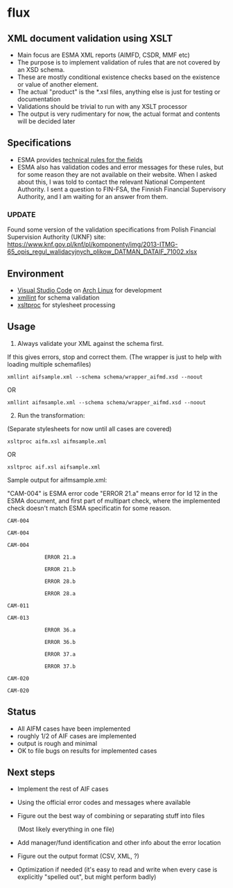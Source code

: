# flux

## XML document validation using XSLT

- Main focus are ESMA XML reports (AIMFD, CSDR, MMF etc)
- The purpose is to implement validation of rules that are not covered by an XSD schema.
- These are mostly conditional existence checks based on the existence or value of another element.
- The actual "product" is the *.xsl files, anything else is just for testing or documentation
- Validations should be trivial to run with any XSLT processor
- The output is very rudimentary for now, the actual format and contents will be decided later

## Specifications
- ESMA provides [technical rules for the fields](https://www.esma.europa.eu/document/aifmd-reporting-it-technical-guidance-rev-4-updated)
- ESMA also has validation codes and error messages for these rules, but for some reason they are not available on their website. 
 When I asked about this, I was told to contact the relevant National Compentent Authority.
 I sent a question to FIN-FSA, the Finnish Financial Supervisory Authority, and I am waiting for an answer from them.
### UPDATE 
Found some version of the validation specifications from Polish Financial Supervision Authority (UKNF) site:
https://www.knf.gov.pl/knf/pl/komponenty/img/2013-ITMG-65_opis_regul_walidacyjnych_plikow_DATMAN_DATAIF_71002.xlsx
 
## Environment
- [Visual Studio Code](https://code.visualstudio.com/) on [Arch Linux](https://www.archlinux.org/) for development
- [xmllint](http://xmlsoft.org/xmllint.html) for schema validation
- [xsltproc](http://xmlsoft.org/XSLT/xsltproc.html) for stylesheet processing

## Usage
1) Always validate your XML against the schema first.

If this gives errors, stop and correct them.
(The wrapper is just to help with loading multiple schemafiles)
``` 
xmllint aifsample.xml --schema schema/wrapper_aifmd.xsd --noout
``` 
OR
``` 
xmllint aifmsample.xml --schema schema/wrapper_aifmd.xsd --noout
``` 

2) Run the transformation:

(Separate stylesheets for now until all cases are covered)
``` 
xsltproc aifm.xsl aifmsample.xml
``` 
OR
``` 
xsltproc aif.xsl aifsample.xml
``` 

Sample output for aifmsample.xml:

"CAM-004" is ESMA error code
"ERROR 21.a" means error for Id 12 in the ESMA document, and first part of multipart check, where the implemented check doesn't match ESMA specificatin for some reason. 
```
CAM-004

CAM-004

CAM-004

            ERROR 21.a

            ERROR 21.b

            ERROR 28.b

            ERROR 28.a

CAM-011

CAM-013

            ERROR 36.a

            ERROR 36.b

            ERROR 37.a

            ERROR 37.b

CAM-020

CAM-020
```

## Status
- All AIFM cases have been implemented
- roughly 1/2 of AIF cases are implemented
- output is rough and minimal
- OK to file bugs on results for implemented cases

## Next steps 
- Implement the rest of AIF cases
- Using the official error codes and messages where available
- Figure out the best way of combining or separating stuff into files
  
  (Most likely everything in one file)
- Add manager/fund identification and other info about the error location
- Figure out the output format (CSV, XML, ?)
- Optimization if needed (it's easy to read and write when every case is explicitly "spelled out", but might perform badly)
